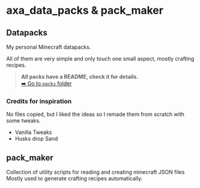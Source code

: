 # axa_data_packs & pack_maker

## Datapacks

My personal Minecraft datapacks.

All of them are very simple and only touch one small aspect, mostly crafting recipes.

> **All packs have a README, check it for details.** \
> [➡️ Go to `packs` folder](packs/)


### Credits for inspiration

No files copied, but I liked the ideas so I remade them from scratch with some tweaks.

- Vanilla Tweaks
- Husks drop Sand


## pack_maker

Collection of utility scripts for reading and creating minecraft JSON files
Mostly used to generate crafting recipes automatically.
